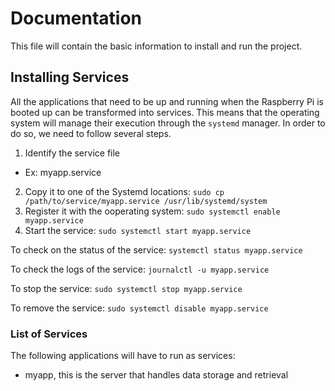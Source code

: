 # Documentation

This file will contain the basic information to install and run the project.

## Installing Services

All the applications that need to be up and running when the Raspberry Pi is booted up can be transformed into services. This means that the operating system will manage their execution through the `systemd` manager. In order to do so, we need to follow several steps.

1. Identify the service file
  * Ex: myapp.service
2. Copy it to one of the Systemd locations: `sudo cp /path/to/service/myapp.service /usr/lib/systemd/system`
3. Register it with the ooperating system: `sudo systemctl enable myapp.service`
4. Start the service: `sudo systemctl start myapp.service`

To check on the status of the service: `systemctl status myapp.service`

To check the logs of the service: `journalctl -u myapp.service`

To stop the service: `sudo systemctl stop myapp.service`

To remove the service: `sudo systemctl disable myapp.service`

### List of Services

The following applications will have to run as services:

* myapp, this is the server that handles data storage and retrieval
